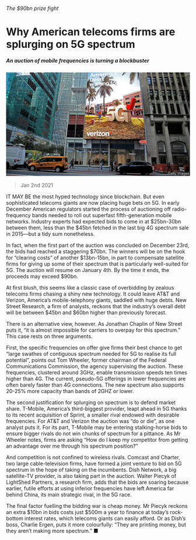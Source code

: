 ###### The $90bn prize fight

# Why American telecoms firms are splurging on 5G spectrum 

##### An auction of mobile frequencies is turning a blockbuster 

![image](images/20210102_WBP502.jpg) 

> Jan 2nd 2021 


IT MAY BE the most hyped technology since blockchain. But even sophisticated telecoms giants are now placing huge bets on 5G. In early December American regulators started the process of auctioning off radio-frequency bands needed to roll out superfast fifth-generation mobile networks. Industry experts had expected bids to come in at $25bn-30bn between them, less than the $45bn fetched in the last big 4G spectrum sale in 2015—but a tidy sum nonetheless.


In fact, when the first part of the auction was concluded on December 23rd, the bids had reached a staggering $70bn. The winners will be on the hook for “clearing costs” of another $13bn-15bn, in part to compensate satellite firms for giving up some of their spectrum that is particularly well-suited for 5G. The auction will resume on January 4th. By the time it ends, the proceeds may exceed $90bn.



At first blush, this seems like a classic case of overbidding by zealous telecoms firms chasing a shiny new technology. It could leave AT&amp;T and Verizon, America’s mobile-telephony giants, saddled with huge debts. New Street Research, a firm of analysts, reckons that the industry’s overall debt will be between $45bn and $60bn higher than previously forecast.


There is an alternative view, however. As Jonathan Chaplin of New Street puts it, “it is almost impossible for carriers to overpay for this spectrum.” This case rests on three arguments.


First, the specific frequencies on offer give firms their best chance to get “large swathes of contiguous spectrum needed for 5G to realise its full potential”, points out Tom Wheeler, former chairman of the Federal Communications Commission, the agency supervising the auction. These frequencies, clustered around 3GHz, enable transmission speeds ten times higher than 4G. The current, pseudo-5G offerings in lower frequencies are often barely faster than 4G connections. The new spectrum also supports 20-25% more capacity than bands of 2GHZ or lower.


The second justification for splurging on spectrum is to defend market share. T-Mobile, America’s third-biggest provider, leapt ahead in 5G thanks to its recent acquisition of Sprint, a smaller rival endowed with desirable frequencies. For AT&amp;T and Verizon the auction was “do or die”, as one analyst puts it. For its part, T-Mobile may be entering stalking-horse bids to ensure bigger rivals do not win chunks of spectrum for a pittance. As Mr Wheeler notes, firms are asking “How do I keep my competitor from getting an advantage over me through his spectrum position?”


And competition is not confined to wireless rivals. Comcast and Charter, two large cable-television firms, have formed a joint venture to bid on 5G spectrum in the hope of taking on the incumbents. Dish Network, a big satellite-TV provider, is also taking part in the auction. Walter Piecyk of LightShed Partners, a research firm, adds that the bids are soaring because earlier, futile efforts at using inferior frequencies have left America far behind China, its main strategic rival, in the 5G race.


The final factor fuelling the bidding war is cheap money. Mr Piecyk reckons an extra $10bn in bids costs just $500m a year to finance at today’s rock-bottom interest rates, which telecoms giants can easily afford. Or as Dish’s boss, Charlie Ergen, puts it more colourfully: “They are printing money, but they aren’t making more spectrum.” ■

